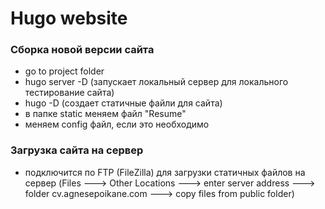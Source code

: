 # Hugo website

### Сборка новой версии сайта
* go to project folder
* hugo server -D (запускает локальный сервер для локального тестирование сайта)
* hugo -D (создает статичные файли для сайта)
* в папке static меняем файл "Resume" 
* меняем config файл, если это необходимо

### Загрузка сайта на сервер
* подключится по FTP (FileZilla) для загрузки статичных файлов на сервер (Files ---> Other Locations ---> enter server address ---> folder cv.agnesepoikane.com ---> copy files from public folder)
